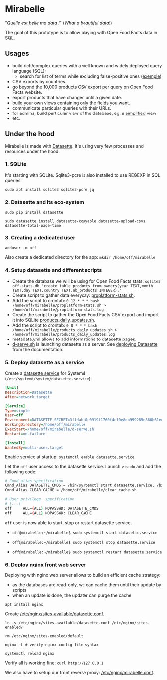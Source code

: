 # Mirabelle

"_Quelle est belle ma data !_" (_What a beautiful data!_)

The goal of this prototype is to allow playing with Open Food Facts data in SQL.

## Usages

* build rich/complex queries with a well known and widely deployed query language (SQL):
  * search for list of terms while excluding false-positive ones ([exemple](http://mirabelle.openfoodfacts.org/products?sql=select+code%2C+url+from+%5Ball%5D+where+%0D%0A++url+REGEXP%0D%0A++++%22%28test%7Cessai%29%22++++++%2F*+search+for+test+or+essai+*%2F%0D%0A++++++++++++++++++++++++%2F*+but+not+the+following+false+positive+*%2F%0D%0A++and+url+NOT+REGEXP%0D%0A++++%22%28contest%7Ccutest%7Cfontestad%7Cfontestorbes%7Cgreatest%7Cgroentestoof%7Chottest%7Cmlinotest%7Cphitest%7Csealtest%7Csetteteste%7Csmartest%7Csweetest%7Ctesta%7Ctestaroli%7Ctesteninom%7Ctestosterone%7Ctestun%7Cintestin%7Cwattestabchen%7Cdessaint%7Cessaim%29%22%0D%0A++order+by+rowid+limit+1000))
* CSV exports by countries.
* go beyond the 10,000 products CSV export per query on Open Food Facts website.
* export products that have changed until a given date.
* build your own views containing only the fields you want.
* communicate particular queries with their URLs.
* for admins, build particular view of the database; eg. a [simplified](http://mirabelle.openfoodfacts.org/products/simplified) view
* etc.


## Under the hood

Mirabelle is made with [Datasette](https://datasette.io). It's using very few processes and resources under the hood.

### 1. SQLite

It's starting with SQLite. Sqlite3-pcre is also installed to use REGEXP in SQL queries.

`sudo apt install sqlite3 sqlite3-pcre jq`

### 2. Datasette and its eco-system

`sudo pip install datasette`

`sudo datasette install datasette-copyable datasette-upload-csvs datasette-total-page-time`

### 3. Creating a dedicated user

`adduser -m off`

Also create a dedicated directory for the app: `mkdir /home/off/mirabelle`

### 4. Setup datasette and different scripts

* Create the database we will be using for Open Food Facts stats:
  `sqlite3 off-stats.db "create table products_from_owners(year TEXT,month TEXT,day TEXT,country TEXT,nb_products INTEGER);"`
* Create script to gather data everyday: [proplatform-stats.sh](proplatform-stats.sh).
* Add the script to crontab: `0 12 * * * bash /home/off/mirabelle/proplatform-stats.sh > /home/off/mirabelle/proplatform-stats.log`
* Create the script to gather the Open Food Facts CSV export and import it into SQLite [products_daily_updates.sh](products_daily_updates.sh).
* Add the script to crontab: `0 8 * * * bash /home/off/mirabelle/products_daily_updates.sh > /home/off/mirabelle/products_daily_updates.log`
* [metadata.yml](metadata.yml) allows to add informations to datasette pages.
* [d-serve.sh](d-serve.sh) is launching datasette as a server. See [deploying Datasette](https://docs.datasette.io/en/stable/deploying.html) from the documentation.


### 5. Deploy datasette as a service

Create a [datasette service](datasette.service) for Systemd (`/etc/systemd/system/datasette.service`):
```ini
[Unit]
Description=Datasette
After=network.target

[Service]
Type=simple
User=off
Environment=DATASETTE_SECRET=3ffdab10e0919f1760f4cf0e8db999285e860b61ed3294e847e480ab01624148
WorkingDirectory=/home/off/mirabelle
ExecStart=/home/off/mirabelle/d-serve.sh
Restart=on-failure

[Install]
WantedBy=multi-user.target
```

Enable service at startup: `systemctl enable datasette.service`.

Let the `off` user access to the datasette service. Launch `visudo` and add the following code:
```bash
# Cmnd alias specification
Cmnd_Alias DATASETTE_CMDS = /bin/systemctl start datasette.service, /bin/systemctl stop datasette.service, /bin/systemctl restart datasette.service
Cmnd_Alias CLEAR_CACHE = /home/off/mirabelle/clear_cache.sh

# User privilege  specification
# [...]
off     ALL=(ALL) NOPASSWD: DATASETTE_CMDS
off     ALL=(ALL) NOPASSWD: CLEAR_CACHE
```

`off` user is now able to start, stop or restart datasette service.

* `off@mirabelle:~/mirabelle$ sudo systemctl start datasette.service`

* `off@mirabelle:~/mirabelle$ sudo systemctl stop datasette.service`

* `off@mirabelle:~/mirabelle$ sudo systemctl restart datasette.service`


### 6. Deploy nginx front web server

Deploying with nginx web server allows to build an efficient cache strategy:
* as the databases are read-only, we can cache them until their update by scripts
* when an update is done, the updater can purge the cache

`apt install nginx`

Create [/etc/nginx/sites-available/datasette.conf](datasette.conf).

`ln -s /etc/nginx/sites-available/datasette.conf /etc/nginx/sites-enabled/`

`rm /etc/nginx/sites-enabled/default`

`nginx -t # verify nginx config file syntax`

`systemctl reload nginx`

Verify all is working fine:
`curl http://127.0.0.1`

We also have to setup our front reverse proxy: [/etc/nginx/mirabelle.conf](mirabelle.conf).
